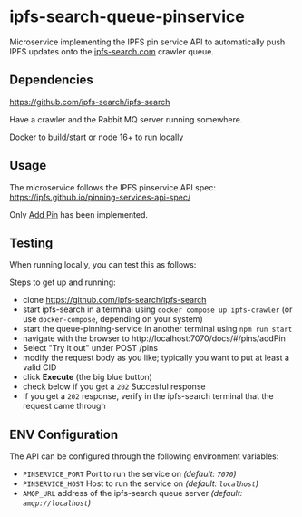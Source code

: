 # ipfs-search-queue-pinservice

Microservice implementing the IPFS pin service API to automatically push IPFS updates onto the [ipfs-search.com](https://ipfs-search.com) crawler queue.

## Dependencies

https://github.com/ipfs-search/ipfs-search

Have a crawler and the Rabbit MQ server running somewhere. 

Docker to build/start or node 16+ to run locally

## Usage

The microservice follows the IPFS pinservice API spec:
https://ipfs.github.io/pinning-services-api-spec/

Only [Add Pin](https://ipfs.github.io/pinning-services-api-spec/#operation/addPin) has been implemented.

## Testing

When running locally, you can test this as follows:

Steps to get up and running:

* clone https://github.com/ipfs-search/ipfs-search
* start ipfs-search in a terminal using `docker compose up ipfs-crawler` (or use `docker-compose`, depending on your system)
* start the queue-pinning-service in another terminal using `npm run start`
* navigate with the browser to http://localhost:7070/docs/#/pins/addPin
* Select "Try it out" under POST /pins
* modify the request body as you like; typically you want to put at least a valid CID
* click **Execute** (the big blue button)
* check below if you get a `202` Succesful response
* If you get a `202` response, verify in the ipfs-search terminal that the request came through

## ENV Configuration

The API can be configured through the following environment variables:

- `PINSERVICE_PORT` Port to run the service on _(default: `7070`)_
- `PINSERVICE_HOST` Host to run the service on _(default: `localhost`)_
- `AMQP_URL` address of the ipfs-search queue server _(default: `amqp://localhost`)_
